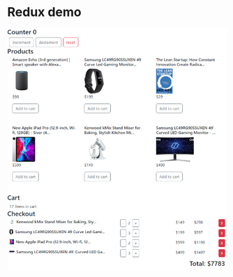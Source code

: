 # Redux demo

<img src="https://github.com/JingyiNiu/redux-demo/blob/main/public/screenshot.png?raw=true"/>
